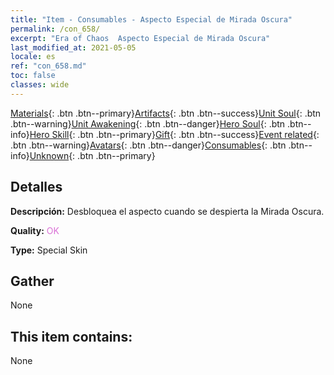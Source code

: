 ```yaml
---
title: "Item - Consumables - Aspecto Especial de Mirada Oscura"
permalink: /con_658/
excerpt: "Era of Chaos  Aspecto Especial de Mirada Oscura"
last_modified_at: 2021-05-05
locale: es
ref: "con_658.md"
toc: false
classes: wide
---
```

 [Materials](/ItemsES/){: .btn .btn--primary}[Artifacts](/ItemsES/Artifacts/){: .btn .btn--success}[Unit Soul](/ItemsES/UnitSoul/){: .btn .btn--warning}[Unit Awakening](/ItemsES/UnitAwakening/){: .btn .btn--danger}[Hero Soul](/ItemsES/HeroSoul/){: .btn .btn--info}[Hero Skill](/ItemsES/HeroSkill/){: .btn .btn--primary}[Gift](/ItemsES/Gift/){: .btn .btn--success}[Event related](/ItemsES/Events/){: .btn .btn--warning}[Avatars](/ItemsES/Avatars/){: .btn .btn--danger}[Consumables](/ItemsES/Consumables/){: .btn .btn--info}[Unknown](/ItemsES/Unknown/){: .btn .btn--primary}

## Detalles
 **Descripción:** Desbloquea el aspecto cuando se despierta la Mirada Oscura.

 **Quality:** <span style="color: #DA70D6">OK</span>

 **Type:** Special Skin

## Gather

  None

## This item contains:

  None

